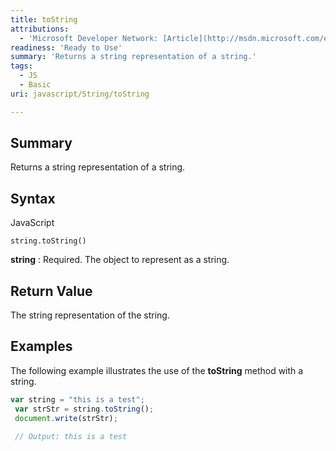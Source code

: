 ```yaml
---
title: toString
attributions:
  - 'Microsoft Developer Network: [Article](http://msdn.microsoft.com/en-us/library/ie/jj155282(v=vs.94).aspx)'
readiness: 'Ready to Use'
summary: 'Returns a string representation of a string.'
tags:
  - JS
  - Basic
uri: javascript/String/toString

---
```

## Summary

Returns a string representation of a string.

## Syntax

<span class="language">JavaScript</span>

    string.toString()

**string**
:   Required. The object to represent as a string.

## Return Value

The string representation of the string.

## Examples

The following example illustrates the use of the **toString** method with a string.

``` js
var string = "this is a test";
 var strStr = string.toString();
 document.write(strStr);

 // Output: this is a test
```

